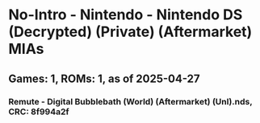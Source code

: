 # No-Intro - Nintendo - Nintendo DS (Decrypted) (Private) (Aftermarket) MIAs
## Games: 1, ROMs: 1, as of 2025-04-27

### Remute - Digital Bubblebath (World) (Aftermarket) (Unl).nds, CRC: 8f994a2f
